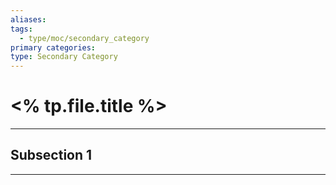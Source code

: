 ```yaml
---
aliases:
tags:
  - type/moc/secondary_category
primary categories:
type: Secondary Category
---
```

# <% tp.file.title %>

***

## Subsection 1


***
